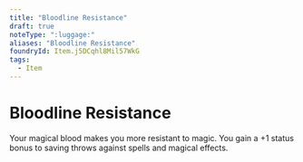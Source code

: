 ```yaml
---
title: "Bloodline Resistance"
draft: true
noteType: ":luggage:"
aliases: "Bloodline Resistance"
foundryId: Item.j5DCqhl8Mil57WkG
tags:
  - Item
---
```


# Bloodline Resistance

Your magical blood makes you more resistant to magic. You gain a +1 status bonus to saving throws against spells and magical effects.
